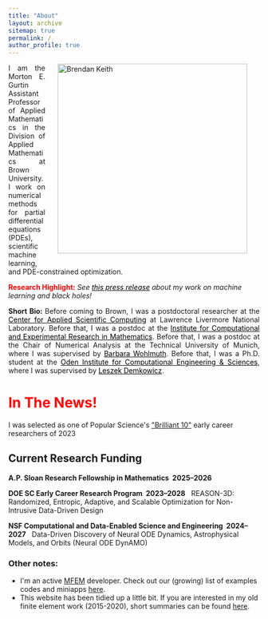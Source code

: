 ```yaml
---
title: "About"
layout: archive
sitemap: true
permalink: /
author_profile: true
---
```


<img src="/assets/images/bren096.jpg" width="380px" alt="Brendan Keith" align="right" style="display:block;margin-bottom:25px;margin-left:auto;margin-right:auto;padding-left: 25px;padding-right: 25px;" z-index="1" />
<p style="text-align: justify">
I am the Morton E. Gurtin Assistant Professor of Applied Mathematics in the Division of Applied Mathematics at Brown University.
I work on numerical methods for partial differential equations (PDEs), scientific machine learning, and PDE-constrained optimization.
</p>

<!-- <span style="color:red">**Now Hiring:**</span>
*I am seeking to hire a number of <a href="https://www.mathjobs.org/jobs/list/20345">postdocs</a> to join my group this academic Fall.* -->

<span style="color:red">**Research Highlight:**</span>
*See <a href="https://www.llnl.gov/news/llnl-led-team-uses-machine-learning-derive-black-hole-motion-gravitational-waves" style="color:black">this press release</a> about my work on machine learning and black holes!*

<p style="text-align: justify">
<b> Short Bio: </b> Before coming to Brown, I was a postdoctoral researcher at the <a href="https://computing.llnl.gov/casc" style="color:black">Center for Applied Scientific Computing</a> at Lawrence Livermore National Laboratory.
<!-- where I am leading a three-year research project on PDE-constrained stochastic optimization methods for risk-averse engineering design. -->
Before that, I was a postdoc at the <a href="https://icerm.brown.edu/" style="color:black">Institute for Computational and Experimental Research in Mathematics</a>.
Before that, I was a postdoc at the Chair of Numerical Analysis at the Technical University of Munich, where I was supervised by <a href="http://www.professoren.tum.de/en/wohlmuth-barbara/" style="color:black">Barbara Wohlmuth</a>.
Before that, I was a Ph.D. student at the <a href="https://www.oden.utexas.edu/" style="color:black">Oden Institute for Computational Engineering & Sciences</a>, where I was supervised by <a href="https://users.oden.utexas.edu/~leszek/" style="color:black">Leszek Demkowicz</a>.
</p>


# <span style="color:red">In The News!</span>

I was selected as one of Popular Science's <a href="https://www.popsci.com/science/brilliant-10-2023/">"Brilliant 10"</a> early career researchers of 2023

## Current Research Funding
**A.P. Sloan Research Fellowship in Mathematics&nbsp;&nbsp;2025&ndash;2026**&nbsp;&nbsp;

**DOE SC Early Career Research Program&nbsp;&nbsp;2023&ndash;2028**&nbsp;&nbsp; REASON-3D: Randomized, Entropic, Adaptive, and Scalable Optimization for Non-Intrusive Data-Driven Design

**NSF Computational and Data-Enabled Science and Engineering&nbsp;&nbsp;2024&ndash;2027**&nbsp;&nbsp; Data-Driven Discovery of Neural ODE Dynamics, Astrophysical Models, and Orbits (Neural ODE DynAMO)

### Other notes:
- I'm an active [MFEM](https://mfem.org/) developer. Check out our (growing) list of examples codes and miniapps [here](https://mfem.org/examples/).
- This website has been tidied up a little bit. If you are interested in my old finite element work (2015-2020), short summaries can be found [here](/research/).